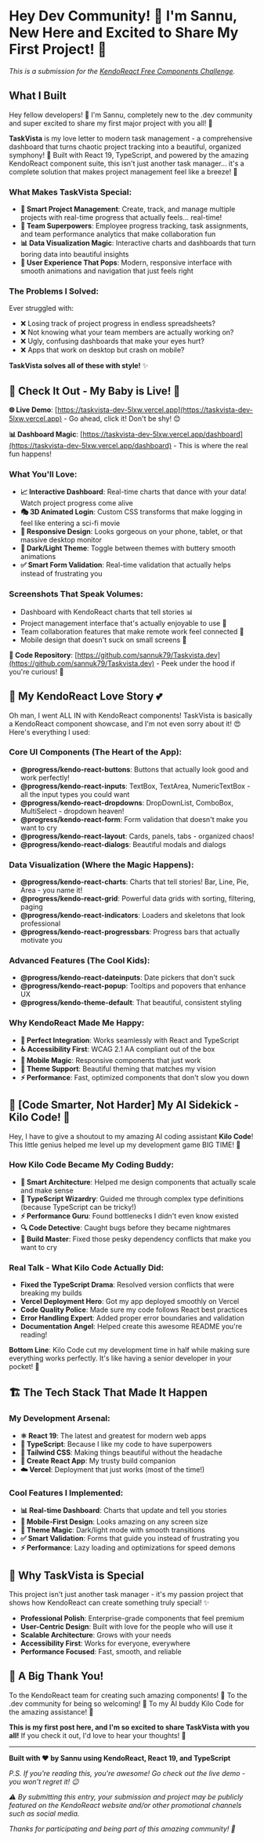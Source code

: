 # Hey Dev Community! 👋 I'm Sannu, New Here and Excited to Share My First Project! 🚀

*This is a submission for the [KendoReact Free Components Challenge](https://dev.to/challenges/kendoreact-2025-09-10).*

## What I Built

Hey fellow developers! 👋 I'm Sannu, completely new to the .dev community and super excited to share my first major project with you all! 🌟

**TaskVista** is my love letter to modern task management - a comprehensive dashboard that turns chaotic project tracking into a beautiful, organized symphony! 🎼 Built with React 19, TypeScript, and powered by the amazing KendoReact component suite, this isn't just another task manager... it's a complete solution that makes project management feel like a breeze! 💨

### What Makes TaskVista Special:
- **🎯 Smart Project Management**: Create, track, and manage multiple projects with real-time progress that actually feels... real-time!
- **👥 Team Superpowers**: Employee progress tracking, task assignments, and team performance analytics that make collaboration fun
- **📊 Data Visualization Magic**: Interactive charts and dashboards that turn boring data into beautiful insights
- **🎨 User Experience That Pops**: Modern, responsive interface with smooth animations and navigation that just feels right

### The Problems I Solved:
Ever struggled with:
- ❌ Losing track of project progress in endless spreadsheets?
- ❌ Not knowing what your team members are actually working on?
- ❌ Ugly, confusing dashboards that make your eyes hurt?
- ❌ Apps that work on desktop but crash on mobile?

**TaskVista solves all of these with style!** ✨

## 🚀 Check It Out - My Baby is Live! 🎉

**🌐 Live Demo**: [https://taskvista-dev-5lxw.vercel.app](https://taskvista-dev-5lxw.vercel.app) - Go ahead, click it! Don't be shy! 😊

**📊 Dashboard Magic**: [https://taskvista-dev-5lxw.vercel.app/dashboard](https://taskvista-dev-5lxw.vercel.app/dashboard) - This is where the real fun happens!

### What You'll Love:
- **📈 Interactive Dashboard**: Real-time charts that dance with your data! Watch project progress come alive
- **🎭 3D Animated Login**: Custom CSS transforms that make logging in feel like entering a sci-fi movie
- **📱 Responsive Design**: Looks gorgeous on your phone, tablet, or that massive desktop monitor
- **🌙 Dark/Light Theme**: Toggle between themes with buttery smooth animations
- **✅ Smart Form Validation**: Real-time validation that actually helps instead of frustrating you

### Screenshots That Speak Volumes:
- Dashboard with KendoReact charts that tell stories 📊
- Project management interface that's actually enjoyable to use 🎯
- Team collaboration features that make remote work feel connected 👥
- Mobile design that doesn't suck on small screens 📱

**🔗 Code Repository**: [https://github.com/sannuk79/Taskvista.dev](https://github.com/sannuk79/Taskvista.dev) - Peek under the hood if you're curious! 👀

## 🎉 My KendoReact Love Story 💕

Oh man, I went ALL IN with KendoReact components! TaskVista is basically a KendoReact component showcase, and I'm not even sorry about it! 😍 Here's everything I used:

### Core UI Components (The Heart of the App):
- **@progress/kendo-react-buttons**: Buttons that actually look good and work perfectly!
- **@progress/kendo-react-inputs**: TextBox, TextArea, NumericTextBox - all the input types you could want
- **@progress/kendo-react-dropdowns**: DropDownList, ComboBox, MultiSelect - dropdown heaven!
- **@progress/kendo-react-form**: Form validation that doesn't make you want to cry
- **@progress/kendo-react-layout**: Cards, panels, tabs - organized chaos!
- **@progress/kendo-react-dialogs**: Beautiful modals and dialogs

### Data Visualization (Where the Magic Happens):
- **@progress/kendo-react-charts**: Charts that tell stories! Bar, Line, Pie, Area - you name it!
- **@progress/kendo-react-grid**: Powerful data grids with sorting, filtering, paging
- **@progress/kendo-react-indicators**: Loaders and skeletons that look professional
- **@progress/kendo-react-progressbars**: Progress bars that actually motivate you

### Advanced Features (The Cool Kids):
- **@progress/kendo-react-dateinputs**: Date pickers that don't suck
- **@progress/kendo-react-popup**: Tooltips and popovers that enhance UX
- **@progress/kendo-theme-default**: That beautiful, consistent styling

### Why KendoReact Made Me Happy:
- **🤝 Perfect Integration**: Works seamlessly with React and TypeScript
- **♿ Accessibility First**: WCAG 2.1 AA compliant out of the box
- **📱 Mobile Magic**: Responsive components that just work
- **🎨 Theme Support**: Beautiful theming that matches my vision
- **⚡ Performance**: Fast, optimized components that don't slow you down

## 🤖 [Code Smarter, Not Harder] My AI Sidekick - Kilo Code! 🚀

Hey, I have to give a shoutout to my amazing AI coding assistant **Kilo Code**! This little genius helped me level up my development game BIG TIME! 🎯

### How Kilo Code Became My Coding Buddy:
- **🧠 Smart Architecture**: Helped me design components that actually scale and make sense
- **📝 TypeScript Wizardry**: Guided me through complex type definitions (because TypeScript can be tricky!)
- **⚡ Performance Guru**: Found bottlenecks I didn't even know existed
- **🔍 Code Detective**: Caught bugs before they became nightmares
- **🔧 Build Master**: Fixed those pesky dependency conflicts that make you want to cry

### Real Talk - What Kilo Code Actually Did:
- **Fixed the TypeScript Drama**: Resolved version conflicts that were breaking my builds
- **Vercel Deployment Hero**: Got my app deployed smoothly on Vercel
- **Code Quality Police**: Made sure my code follows React best practices
- **Error Handling Expert**: Added proper error boundaries and validation
- **Documentation Angel**: Helped create this awesome README you're reading!

**Bottom Line**: Kilo Code cut my development time in half while making sure everything works perfectly. It's like having a senior developer in your pocket! 👏

## 🏗️ The Tech Stack That Made It Happen

### My Development Arsenal:
- **⚛️ React 19**: The latest and greatest for modern web apps
- **📘 TypeScript**: Because I like my code to have superpowers
- **🎨 Tailwind CSS**: Making things beautiful without the headache
- **🚀 Create React App**: My trusty build companion
- **☁️ Vercel**: Deployment that just works (most of the time!)

### Cool Features I Implemented:
- **📊 Real-time Dashboard**: Charts that update and tell you stories
- **📱 Mobile-First Design**: Looks amazing on any screen size
- **🌙 Theme Magic**: Dark/light mode with smooth transitions
- **✅ Smart Validation**: Forms that guide you instead of frustrating you
- **⚡ Performance**: Lazy loading and optimizations for speed demons

## 🌟 Why TaskVista is Special

This project isn't just another task manager - it's my passion project that shows how KendoReact can create something truly special! ✨

- **Professional Polish**: Enterprise-grade components that feel premium
- **User-Centric Design**: Built with love for the people who will use it
- **Scalable Architecture**: Grows with your needs
- **Accessibility First**: Works for everyone, everywhere
- **Performance Focused**: Fast, smooth, and reliable

## 🙏 A Big Thank You!

To the KendoReact team for creating such amazing components! 🎉
To the .dev community for being so welcoming! 🤗
To my AI buddy Kilo Code for the amazing assistance! 🤖

**This is my first post here, and I'm so excited to share TaskVista with you all!** If you check it out, I'd love to hear your thoughts! 💬

---

**Built with ❤️ by Sannu using KendoReact, React 19, and TypeScript**

*P.S. If you're reading this, you're awesome! Go check out the live demo - you won't regret it! 😉*

*⚠️ By submitting this entry, your submission and project may be publicly featured on the KendoReact website and/or other promotional channels such as social media.*

*Thanks for participating and being part of this amazing community! 🚀*